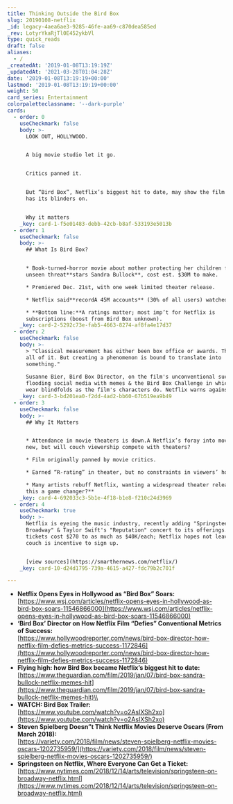```yaml
---
title: Thinking Outside the Bird Box
slug: 20190108-netflix
_id: legacy-4aea6ae3-9285-46fe-aa69-c870dea585ed
_rev: LotyrYkaRjTl0E452ykbVl
type: quick_reads
draft: false
aliases:
  - /
_createdAt: '2019-01-08T13:19:19Z'
_updatedAt: '2021-03-28T01:04:28Z'
date: '2019-01-08T13:19:19+00:00'
lastmod: '2019-01-08T13:19:19+00:00'
weight: 50
card_series: Entertainment
colorpaletteclassname: '--dark-purple'
cards:
  - order: 0
    useCheckmark: false
    body: >-
      LOOK OUT, HOLLYWOOD.


      A big movie studio let it go.


      Critics panned it.


      But “Bird Box”, Netflix’s biggest hit to date, may show the film industry
      has its blinders on.


      Why it matters
    _key: card-1-f5e01483-debb-42cb-b8af-533193e5013b
  - order: 1
    useCheckmark: false
    body: >-
      ## What Is Bird Box?


      * Book-turned-horror movie about mother protecting her children from
      unseen threat**stars Sandra Bullock**, cost est. $30M to make.

      * Premiered Dec. 21st, with one week limited theater release.

      * Netflix said**recordA 45M accounts** (30% of all users) watched 1st wk.

      * **Bottom line:**A ratings matter; most imp’t for Netflix is
      subscriptions (boost from Bird Box unknown).
    _key: card-2-5292c73e-fab5-4663-8274-af8fa4e17d37
  - order: 2
    useCheckmark: false
    body: >-
      > "Classical measurement has either been box office or awards. This defies
      all of it. But creating a phenomenon is bound to translate into
      something."  
        
      Susanne Bier, Bird Box Director, on the film's unconventional success
      flooding social media with memes & the Bird Box Challenge in which people
      wear blindfolds as the film's characters do. Netflix warns against it.
    _key: card-3-bd201ea0-f2dd-4ad2-bb60-67b519ea9b49
  - order: 3
    useCheckmark: false
    body: >-
      ## Why It Matters


      * Attendance in movie theaters is down.A Netflix’s foray into movies still
      new, but will couch viewership compete with theaters?

      * Film originally panned by movie critics.

      * Earned “R-rating” in theater, but no constraints in viewers’ homes.

      * Many artists rebuff Netflix, wanting a widespread theater release.**Is
      this a game changer?**
    _key: card-4-692033c3-5b1e-4f18-b1e8-f210c24d3969
  - order: 4
    useCheckmark: true
    body: >-
      Netflix is eyeing the music industry, recently adding "Springsteen on
      Broadway" & Taylor Swift's "Reputation" concert to its offerings. Resale
      tickets cost $270 to as much as $40K/each; Netflix hopes not leaving your
      couch is incentive to sign up.


      [view sources](https://smarthernews.com/netflix/)
    _key: card-10-d24d1795-739a-4615-a427-fdc79b2c701f

---
```

* **Netflix Opens Eyes in Hollywood as “Bird Box” Soars:**  
[https://www.wsj.com/articles/netflix-opens-eyes-in-hollywood-as-bird-box-soars-11546866000](https://www.wsj.com/articles/netflix-opens-eyes-in-hollywood-as-bird-box-soars-11546866000)
* **‘Bird Box’ Director on How Netflix Film “Defies” Conventional Metrics of Success:**  
[https://www.hollywoodreporter.com/news/bird-box-director-how-netflix-film-defies-metrics-success-1172846](https://www.hollywoodreporter.com/news/bird-box-director-how-netflix-film-defies-metrics-success-1172846)
* **Flying high: how Bird Box became Netflix’s biggest hit to date:**  
[https://www.theguardian.com/film/2019/jan/07/bird-box-sandra-bullock-netflix-memes-hit](https://www.theguardian.com/film/2019/jan/07/bird-box-sandra-bullock-netflix-memes-hit)\\
* **WATCH: Bird Box Trailer:**  
[https://www.youtube.com/watch?v=o2AsIXSh2xo](https://www.youtube.com/watch?v=o2AsIXSh2xo)
* **Steven Spielberg Doesn”t Think Netflix Movies Deserve Oscars (From March 2018):**  
[https://variety.com/2018/film/news/steven-spielberg-netflix-movies-oscars-1202735959/](https://variety.com/2018/film/news/steven-spielberg-netflix-movies-oscars-1202735959/)
* **Springsteen on Netflix, Where Everyone Can Get a Ticket:**  
[https://www.nytimes.com/2018/12/14/arts/television/springsteen-on-broadway-netflix.html](https://www.nytimes.com/2018/12/14/arts/television/springsteen-on-broadway-netflix.html)